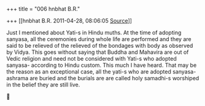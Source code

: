 +++
title = "006 hnbhat B.R."

+++
[[hnbhat B.R.	2011-04-28, 08:06:05 [Source](https://groups.google.com/g/samskrita/c/5pCSTggw4Nc)]]



Just I mentioned about Yati-s in Hindu muths. At the time of adopting sanyasa, all the ceremonies during whole life are performed and they are said to be relieved of the relieved of the bondages with body as observed by Vidya. This goes without saying that Buddha and Mahavira are out of Vedic religion and need not be considered with Yati-s who adopted sanyasa- according to Hindu custom. This much I have heard. That may be the reason as an exceptional case, all the yati-s who are adopted sanyasa-ashrama are buried and the burials are are called holy samadhi-s worshiped in the belief they are still live. 



